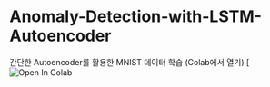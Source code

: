 # Anomaly-Detection-with-LSTM-Autoencoder
간단한 Autoencoder를 활용한 MNIST 데이터 학습 (Colab에서 열기) [![Open In Colab](https://colab.research.google.com/github/cm8908/Anomaly-Detection-with-LSTM-Autoencoder/blob/main/MNIST_Autoencoder.ipynb)
